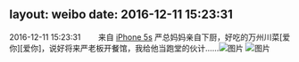 layout: weibo
date: 2016-12-11 15:23:31
---
2016-12-11 15:23:31  &nbsp;&nbsp;&nbsp;&nbsp;&nbsp;&nbsp; 来自 <a href="sinaweibo://customweibosource" rel="nofollow">iPhone 5s</a>
严总妈妈亲自下厨，好吃的万州川菜[爱你][爱你]，说好将来严老板开餐馆，我给他当跑堂的伙计…… ​​​
![图片](https://wx1.sinaimg.cn/large/6d2a6003ly1famvorxn6gj20rs0kuq6v0.jpg)
![图片](https://wx4.sinaimg.cn/large/6d2a6003ly1famvoulsbnj20rs0ku44f0.jpg)
